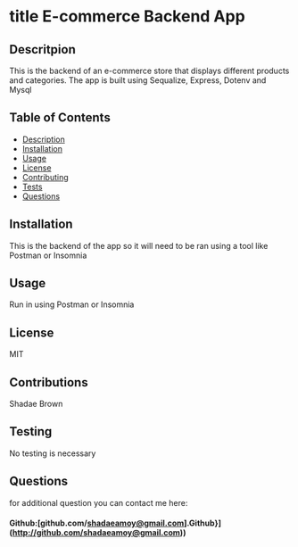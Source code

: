 # title E-commerce Backend App
  
  ## Descritpion
  This is the backend of an e-commerce store that displays different products and categories. The app is built using Sequalize, Express, Dotenv  and Mysql
  ## Table of Contents
  * [ Description](#description)
  * [ Installation](#installation)
  * [ Usage](#usage)
  * [ License](#license)
  * [ Contributing](#contribution)
  * [ Tests](#tests)
  * [ Questions](#questions)
  
  ## Installation
  This is the backend of the app so it will need to be ran using a tool like Postman or Insomnia
  ## Usage
  Run in using Postman or Insomnia
  ## License
  MIT
  ## Contributions
  Shadae Brown
  ## Testing
  No testing is necessary
  ## Questions


  for additional question you can contact me here:
 #### Github:[github.com/shadaeamoy@gmail.com].Github}](http://github.com/shadaeamoy@gmail.com))